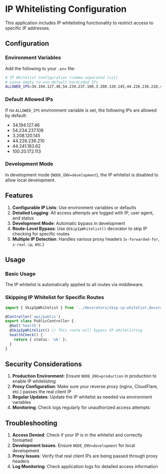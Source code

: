 # IP Whitelisting Configuration

This application includes IP whitelisting functionality to restrict access to specific IP addresses.

## Configuration

### Environment Variables

Add the following to your `.env` file:

```bash
# IP Whitelist Configuration (comma-separated list)
# Leave empty to use default hardcoded IPs
ALLOWED_IPS=34.194.127.46,54.234.237.108,3.208.120.145,44.226.236.210,44.241.183.62,100.20.172.113
```

### Default Allowed IPs

If no `ALLOWED_IPS` environment variable is set, the following IPs are allowed by default:
- 34.194.127.46
- 54.234.237.108
- 3.208.120.145
- 44.226.236.210
- 44.241.183.62
- 100.20.172.113

### Development Mode

In development mode (`NODE_ENV=development`), the IP whitelist is disabled to allow local development.

## Features

1. **Configurable IP Lists**: Use environment variables or defaults
2. **Detailed Logging**: All access attempts are logged with IP, user agent, and status
3. **Development Mode**: Automatic bypass in development
4. **Route-Level Bypass**: Use `@SkipIpWhitelist()` decorator to skip IP checking for specific routes
5. **Multiple IP Detection**: Handles various proxy headers (`x-forwarded-for`, `x-real-ip`, etc.)

## Usage

### Basic Usage
The IP whitelist is automatically applied to all routes via middleware.

### Skipping IP Whitelist for Specific Routes
```typescript
import { SkipIpWhitelist } from '../decorators/skip-ip-whitelist.decorator';

@Controller('api/public')
export class PublicController {
  @Get('health')
  @SkipIpWhitelist() // This route will bypass IP whitelisting
  healthCheck() {
    return { status: 'ok' };
  }
}
```

## Security Considerations

1. **Production Environment**: Ensure `NODE_ENV=production` in production to enable IP whitelisting
2. **Proxy Configuration**: Make sure your reverse proxy (nginx, CloudFlare, etc.) passes the real client IP
3. **Regular Updates**: Update the IP whitelist as needed via environment variables
4. **Monitoring**: Check logs regularly for unauthorized access attempts

## Troubleshooting

1. **Access Denied**: Check if your IP is in the whitelist and correctly formatted
2. **Development Issues**: Ensure `NODE_ENV=development` for local development
3. **Proxy Issues**: Verify that real client IPs are being passed through proxy headers
4. **Log Monitoring**: Check application logs for detailed access information
